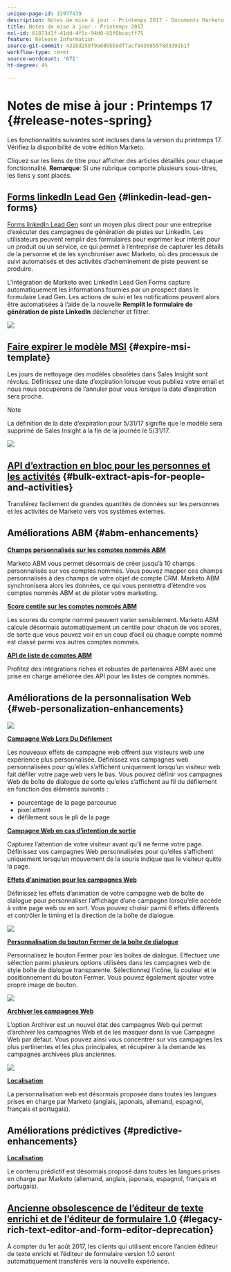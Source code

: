 ```yaml
---
unique-page-id: 12977439
description: Notes de mise à jour - Printemps 2017 - Documents Marketo - Documentation du produit
title: Notes de mise à jour - Printemps 2017
exl-id: 61873d1f-41dd-4f5c-94d0-65f0bcacff75
feature: Release Information
source-git-commit: 431bd258f9a68bbb9df7acf043085578d3d91b1f
workflow-type: tm+mt
source-wordcount: '671'
ht-degree: 4%

---
```


# Notes de mise à jour : Printemps 17 {#release-notes-spring}

Les fonctionnalités suivantes sont incluses dans la version du printemps 17. Vérifiez la disponibilité de votre édition Marketo.

Cliquez sur les liens de titre pour afficher des articles détaillés pour chaque fonctionnalité. **Remarque**: Si une rubrique comporte plusieurs sous-titres, les liens y sont placés.

## [Forms linkedIn Lead Gen](/help/marketo/product-docs/demand-generation/social/social-functions/set-up-linkedin-lead-gen-forms.md) {#linkedin-lead-gen-forms}

[Forms linkedIn Lead Gen](https://business.linkedin.com/marketing-solutions/native-advertising/lead-gen-ads) sont un moyen plus direct pour une entreprise d’exécuter des campagnes de génération de pistes sur LinkedIn. Les utilisateurs peuvent remplir des formulaires pour exprimer leur intérêt pour un produit ou un service, ce qui permet à l’entreprise de capturer les détails de la personne et de les synchroniser avec Marketo, où des processus de suivi automatisés et des activités d’acheminement de piste peuvent se produire.

L’intégration de Marketo avec LinkedIn Lead Gen Forms capture automatiquement les informations fournies par un prospect dans le formulaire Lead Gen. Les actions de suivi et les notifications peuvent alors être automatisées à l’aide de la nouvelle **Remplit le formulaire de génération de piste LinkedIn** déclencher et filtrer.

![](assets/release-notes-image.png)

## [Faire expirer le modèle MSI](/help/marketo/product-docs/marketo-sales-insight/msi-for-salesforce/features/actions-in-the-msi-panel/send-marketo-email/publish-an-email-to-sales-insight.md) {#expire-msi-template}

Les jours de nettoyage des modèles obsolètes dans Sales Insight sont révolus. Définissez une date d’expiration lorsque vous publiez votre email et nous nous occuperons de l’annuler pour vous lorsque la date d’expiration sera proche.

>[!NOTE]
>
>La définition de la date d’expiration pour 5/31/17 signifie que le modèle sera supprimé de Sales Insight à la fin de la journée le 5/31/17.

![](assets/four-281-29.png)

## [API d’extraction en bloc pour les personnes et les activités](https://developers.marketo.com/rest-api/bulk-extract/) {#bulk-extract-apis-for-people-and-activities}

Transférez facilement de grandes quantités de données sur les personnes et les activités de Marketo vers vos systèmes externes.

## Améliorations ABM {#abm-enhancements}

**[Champs personnalisés sur les comptes nommés ABM](https://docs.marketo.com/x/1wnG)**

Marketo ABM vous permet désormais de créer jusqu’à 10 champs personnalisés sur vos comptes nommés. Vous pouvez mapper ces champs personnalisés à des champs de votre objet de compte CRM. Marketo ABM synchronisera alors les données, ce qui vous permettra d’étendre vos comptes nommés ABM et de piloter votre marketing.

**[Score centile sur les comptes nommés ABM](https://docs.marketo.com/display/docs/assets/abmpercentiles.png)**

Les scores du compte nommé peuvent varier sensiblement. Marketo ABM calcule désormais automatiquement un centile pour chacun de vos scores, de sorte que vous pouvez voir en un coup d’oeil où chaque compte nommé est classé parmi vos autres comptes nommés.

**[API de liste de comptes ABM](https://developers.marketo.com/rest-api/lead-database/named-account-lists/)**

Profitez des intégrations riches et robustes de partenaires ABM avec une prise en charge améliorée des API pour les listes de comptes nommés.

## Améliorations de la personnalisation Web {#web-personalization-enhancements}

![](assets/dialogoptions.png)

**[Campagne Web Lors Du Défilement](/help/marketo/product-docs/web-personalization/working-with-web-campaigns/set-how-your-web-campaign-displays.md)**

Les nouveaux effets de campagne web offrent aux visiteurs web une expérience plus personnalisée. Définissez vos campagnes web personnalisées pour qu’elles s’affichent uniquement lorsqu’un visiteur web fait défiler votre page web vers le bas. Vous pouvez définir vos campagnes Web de boîte de dialogue de sorte qu’elles s’affichent au fil du défilement en fonction des éléments suivants :

* pourcentage de la page parcourue
* pixel atteint
* défilement sous le pli de la page

**[Campagne Web en cas d’intention de sortie](/help/marketo/product-docs/web-personalization/working-with-web-campaigns/set-how-your-web-campaign-displays.md)**

Capturez l’attention de votre visiteur avant qu’il ne ferme votre page. Définissez vos campagnes Web personnalisées pour qu’elles s’affichent uniquement lorsqu’un mouvement de la souris indique que le visiteur quitte la page.

**[Effets d’animation pour les campagnes Web](/help/marketo/product-docs/web-personalization/working-with-web-campaigns/create-a-new-dialog-web-campaign.md)**

Définissez les effets d’animation de votre campagne web de boîte de dialogue pour personnaliser l’affichage d’une campagne lorsqu’elle accède à votre page web ou en sort. Vous pouvez choisir parmi 6 effets différents et contrôler le timing et la direction de la boîte de dialogue.

![](assets/animationoptins.png)

**[Personnalisation du bouton Fermer de la boîte de dialogue](/help/marketo/product-docs/web-personalization/working-with-web-campaigns/create-a-new-dialog-web-campaign.md)**

Personnalisez le bouton Fermer pour les boîtes de dialogue. Effectuez une sélection parmi plusieurs options utilisées dans les campagnes web de style boîte de dialogue transparente. Sélectionnez l’icône, la couleur et le positionnement du bouton Fermer. Vous pouvez également ajouter votre propre image de bouton.

![](assets/dialog-button-fill-5b1-5d.png)

**[Archiver les campagnes Web](/help/marketo/product-docs/web-personalization/working-with-web-campaigns/archive-a-web-campaign.md)**

L’option Archiver est un nouvel état des campagnes Web qui permet d’archiver les campagnes Web et de les masquer dans la vue Campagne Web par défaut. Vous pouvez ainsi vous concentrer sur vos campagnes les plus pertinentes et les plus principales, et récupérer à la demande les campagnes archivées plus anciennes.

![](assets/archive-campaign-5b2-5d.png)

**[Localisation](/help/marketo/product-docs/administration/settings/select-your-language-locale-and-time-zone.md)**

La personnalisation web est désormais proposée dans toutes les langues prises en charge par Marketo (anglais, japonais, allemand, espagnol, français et portugais).

## Améliorations prédictives {#predictive-enhancements}

**[Localisation](/help/marketo/product-docs/administration/settings/select-your-language-locale-and-time-zone.md)**

Le contenu prédictif est désormais proposé dans toutes les langues prises en charge par Marketo (allemand, anglais, japonais, espagnol, français et portugais).

## [Ancienne obsolescence de l’éditeur de texte enrichi et de l’éditeur de formulaire 1.0](https://nation.marketo.com/docs/DOC-4315) {#legacy-rich-text-editor-and-form-editor-deprecation}

À compter du 1er août 2017, les clients qui utilisent encore l’ancien éditeur de texte enrichi et l’éditeur de formulaire version 1.0 seront automatiquement transférés vers la nouvelle expérience.
